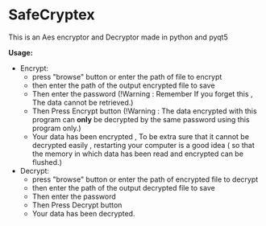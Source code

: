 # SafeCryptex
This is an Aes encryptor and Decryptor made in python and pyqt5


__Usage:__

- Encrypt:
  - press "browse" button or enter the path of file to encrypt
  - then enter the path of the output encrypted file to save 
  - Then enter the password (!Warning : Remember If you forget this , The data cannot be retrieved.)
  - Then Press Encrypt button (!Warning : The data encrypted with this program can __only__ be decrypted by the same password using this program only.)
  - Your data has been encrypted , To be extra sure that it cannot be decrypted easily , restarting your computer is a good idea ( so that the memory in which data has been read and encrypted can be flushed.)
 - Decrypt:
   - press "browse" button or enter the path of encrypted file to decrypt
   - then enter the path of the output decrypted file to save 
   - Then enter the password 
   - Then Press Decrypt button 
   - Your data has been decrypted.
